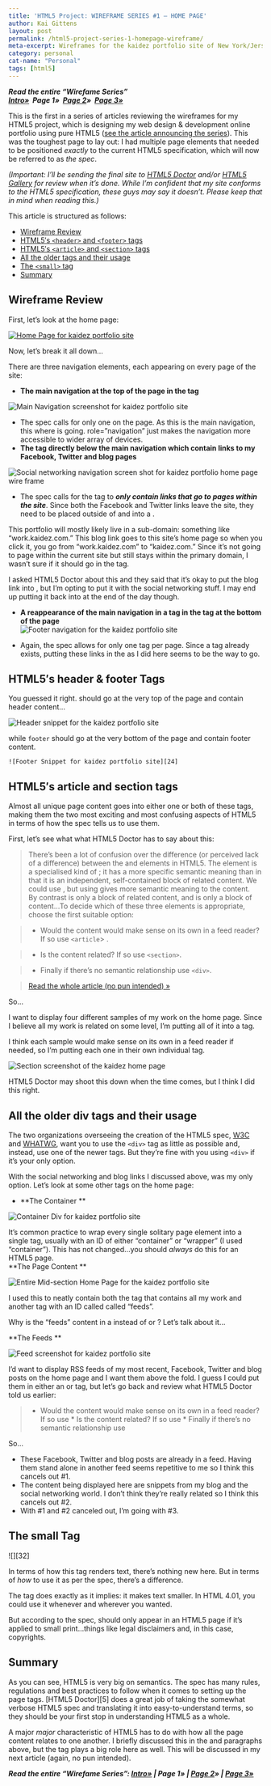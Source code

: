 ```yaml
---
title: 'HTML5 Project: WIREFRAME SERIES #1 – HOME PAGE'
author: Kai Gittens
layout: post
permalink: /html5-project-series-1-homepage-wireframe/
meta-excerpt: Wireframes for the kaidez portfolio site of New York/Jersey City, N.J. based web designer, Kai Gittens, who also works at Revlon and Almay
category: personal
cat-name: "Personal"
tags: [html5]
---
```

***Read the entire “Wirefame Series”  
[Intro»][1]  Page 1»  [Page 2][2]»  [Page 3»][3]***

 [1]: /html5-project-update-completed-wireframes/
 [2]: /html5-project-series-2-work-subcategory-playlist-wireframes/
 [3]: /html5-project-series-3-about-contact-wireframes/

This is the first in a series of articles reviewing the wireframes for my HTML5 project, which is designing my web design & development online portfolio using pure HTML5 ([see the article announcing the series][1]). This was the toughest page to lay out: I had multiple page elements that needed to be positioned *exactly* to the current HTML5 specification, which will now be referred to as *the spec*.

*(Important: I’ll be sending the final site to [HTML5 Doctor][5] and/or [HTML5 Gallery][6] for review when it’s done. While I’m confident that my site conforms to the HTML5 specification, these guys may say it doesn’t. Please keep that in mind when reading this.)*

 [5]: http://html5doctor.com/
 [6]: http://html5gallery.com/

This article is structured as follows:

*   [Wireframe Review][7]
*   [HTML5′s `<header>` and `<footer>` tags][11]
*   [HTML5′s `<article>`  and `<section>`  tags][12]
*   [All the older  tags and their usage][13] 
*   [The `<small>` tag][17]
*   [Summary][18]

 [7]: #wfReview
 [11]: #headFoot
 [12]: #articleSection
 [13]: #div
 [17]: #small
 [18]: #summary

<h2 id="wfReview">Wireframe Review</h2>

First, let’s look at the home page:

[![Home Page for kaidez portfolio site][19]][19]

Now, let’s break it all down…

There are three navigation elements, each appearing on every page of the site:

*   **The main navigation at the top of the page in the  tag**
      
![Main Navigation screenshot for kaidez portfolio site][20] 
*   The spec calls for only one  on the page. As this is the main navigation, this where  is going. role=”navigation” just makes the navigation more accessible to wider array of devices. 
*   **The  tag directly below the main navigation which contain links to my Facebook, Twitter and blog pages**  
      
![Social networking navigation screen shot for kaidez portfolio home page wire frame][21]
*   The spec calls for the  tag to ***only contain links that go to pages within the site***. Since both the Facebook and Twitter links leave the site, they need to be placed outside of  and into a .  
          
This portfolio will mostly likely live in a sub-domain: something like “work.kaidez.com.” This blog link goes to this site’s home page so when you click it, you go from “work.kaidez.com” to “kaidez.com.” Since it’s not going to page within the current site but still stays within the primary domain, I wasn’t sure if it should go in the  tag.  
          
I asked HTML5 Doctor about this and they said that it’s okay to put the blog link into , but I’m opting to put it with the social networking stuff. I may end up putting it back into  at the end of the day though. 

  *   **A reappearance of the main navigation in a  tag in the  tag at the bottom of the page**  
    ![Footer navigation for the kaidez portfolio site][22]  

  *   Again, the spec allows for only one  tag per page. Since a  tag already exists, putting these links in the  as I did here seems to be the way to go.

<h2 id="headFoot"> HTML5′s header &amp; footer Tags</h2>   
You guessed it right.  should go at the very top of the page and contain header content…  
      
![Header snippet for the kaidez portfolio site][23]  

while `footer` should go at the very bottom of the page and contain footer content.  
      
    ![Footer Snippet for kaidez portfolio site][24]  

<h2 id="articleSection">HTML5′s article and section tags</h2>
Almost all unique page content goes into either one or both of these tags, making them the two most exciting and most confusing aspects of HTML5 in terms of how the spec tells us to use them. 
    
First, let’s see what what HTML5 Doctor has to say about this:
  
  > There’s been a lot of confusion over the difference (or perceived lack of a difference) between the  and  elements in HTML5. The  element is a specialised kind of ; it has a more specific semantic meaning than  in that it is an independent, self-contained block of related content. We could use , but using  gives more semantic meaning to the content.  
  By contrast  is only a block of related content, and  is only a block of content…To decide which of these three elements is appropriate, choose the first suitable option:  

  > - Would the content would make sense on its own in a feed reader? If so use `<article`> .  

  > - Is the content related? If so use `<section>`.  

  > - Finally if there’s no semantic relationship use `<div>`.  

  > [Read the whole article (no pun intended) »][25]

So...
    
I want to display four different samples of my work on the home page. Since I believe all my work is related on some level, I’m putting all of it into a  tag.
    
I think each sample would make sense on its own in a feed reader if needed, so I’m putting each one in their own individual  tag.  
      
![Section screenshot of the kaidez home page][26]
    
HTML5 Doctor may shoot this down when the time comes, but I think I did this right.
    
<h2 id="div">All the older div tags and their usage</h2>

The two organizations overseeing the creation of the HTML5 spec, [W3C][27] and [WHATWG][28], want you to use the `<div>` tag as little as possible and, instead, use one of the newer tags. But they’re fine with you using `<div>` if it’s your only option. 
    
With the social networking and blog links I discussed above,  was my only option. Let’s look at some other  tags on the home page:
    
*   **The Container **  
          
![Container Div for kaidez portfolio site][29] 

  It’s common practice to wrap every single solitary page element into a single  tag, usually with an ID of either “container” or “wrapper” (I used “container”). This has not changed…you should *always* do this for an HTML5 page.  
 **The Page Content **  
              
![Entire Mid-section Home Page for the kaidez portfolio site][30] 

I used this to neatly contain both the  tag that contains all my work and another  tag with an ID called called “feeds”.  
                  
Why is the “feeds” content in a  instead of  or ? Let’s talk about it...

**The Feeds **  

![Feed screenshot for kaidez portfolio site][31]  

I’d want to display RSS feeds of my most recent, Facebook, Twitter and blog posts on the home page and I want them above the fold. I guess I could put them in either an  or  tag, but let’s go back and review what HTML5 Doctor told us earlier:  
                    
  > *   Would the content would make sense on its own in a feed reader? If so use 
    *   Is the content related? If so use 
    *   Finally if there’s no semantic relationship use 
                    

So...
                    
  *   These Facebook, Twitter and blog posts are already in a feed. Having them stand alone in another feed seems repetitive to me so I think this cancels out #1.
  *   The content being displayed here are snippets from my blog and the social networking world. I don’t think they’re really related so I think this cancels out #2.
  *   With #1 and #2 canceled out, I’m going with #3.

<h2 id="small">The small Tag</h2>    
![][32]
                
In terms of how this tag renders text, there’s nothing new here. But in terms of *how* to use it as per the spec, there’s a difference.
                
The  tag does exactly as it implies: it makes text smaller. In HTML 4.01, you could use it whenever and wherever you wanted.
                
But according to the spec,  should only appear in an HTML5 page if it’s applied to small print…things like legal disclaimers and, in this case, copyrights.
                
<h2 id="summary">Summary</h2>
As you can see, HTML5 is very big on semantics. The spec has many rules, regulations and best practices to follow when it comes to setting up the page tags. [HTML5 Doctor][5] does a great job of taking the somewhat verbose HTML5 spec and translating it into easy-to-understand terms, so they should be your first stop in understanding HTML5 as a whole.
                
A major *major* characteristic of HTML5 has to do with how all the page content relates to one another. I briefly discussed this in the  and  paragraphs above, but the  tag plays a big role here as well. This will be discussed in my next article (again, no pun intended).
                
***Read the entire “Wirefame Series”: [Intro»][1] | Page 1» | [Page 2][2]» | [Page 3»][3]***


 [19]: ../img/home.jpg "Main Navigation screenshot for kaidez portfolio site"
 [20]: ../img/mainNav.jpg "Main Navigation screenshot for kaidez portfolio site"
 [21]: ../img/socialNav.jpg "Social networking navigation screen shot for kaidez portfolio home page wire frame"
 [22]: ../img/footerNav.jpg "Footer navigation for the kaidez portfolio site"
 [23]: ../img/header.jpg "Header snippet for the kaidez portfolio site"
 [24]: ../img/footerSnippet.jpg "Footer Snippet for kaidez portfolio site"
 [25]: http://html5doctor.com/the-article-element/
 [26]: ../img/sectionOnlyHomePage.jpg
 [27]: http://www.w3.org/
 [28]: http://www.whatwg.org/
 [29]: ../img/containerDiv.jpg "Container Div for kaidez portfolio site"
 [30]: ../img/entireMidSectionHomePage.jpg
 [31]: ../img/feeds.jpg "Feed screenshot for kaidez portfolio site"
 [32]: ../img/small.jpg "Small tag screen shot for the kaidez portfolio site"